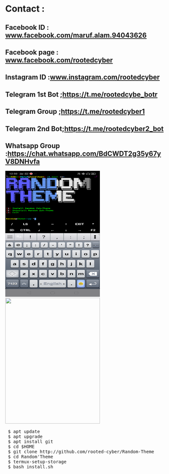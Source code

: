  # Contact :
 
 ## Facebook ID : <b>www.facebook.com/maruf.alam.94043626</b>
 
 ## Facebook page : <b>www.facebook.com/rootedcyber</b>
 
 ## Instagram ID :<b>www.instagram.com/rootedcyber</b>

 ## Telegram 1st Bot ;<b>https://t.me/rootedcybe_botr</b>
 
 ## Telegram Group ;<b>https://t.me/rootedcyber1</b>
 
 ## Telegram 2nd Bot;<b>https://t.me/rootedcyber2_bot</b>
 
 ## Whatsapp Group :<b>https://chat.whatsapp.com/BdCWDT2g35y67yV8DNHvfa</b>
 
 

<img src="https://github.com/rooted-cyber/Random-Theme/raw/master/images/random-theme.png" style="width:300px;height:400px;">
<img src="https://github.com/rooted-cyber/font-ijnstall/raw/master/a2.png" style="width:300px;height:400px;">

<pre>
 $ apt update
 $ apt upgrade
 $ apt install git
 $ cd $HOME
 $ git clone http://github.com/rooted-cyber/Random-Theme
 $ cd Random'Theme
 $ termux-setup-storage
 $ bash install.sh</pre>

 
 
 